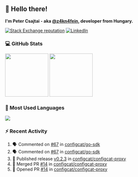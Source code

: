 ## 👋 Hello there!

**I'm Peter Csajtai - aka [@z4kn4fein](https://github.com/z4kn4fein), developer from Hungary.**

[![Stack Exchange reputation](https://img.shields.io/stackexchange/stackoverflow/r/8700582?color=orange&label=reputation&logo=stackoverflow&style=for-the-badge)](https://stackoverflow.com/users/8700582)
[![LinkedIn](https://img.shields.io/badge/linkedin-%230077B5.svg?style=for-the-badge&logo=linkedin&logoColor=white)](https://www.linkedin.com/in/csajtai-p%C3%A9ter-45395341/)

### 💻 GitHub Stats

<div>
  <img height="140px" src="https://github-readme-stats-pcsajtai.vercel.app/api?username=z4kn4fein&show_icons=true&hide_border=true&count_private=true&custom_title=Stats&theme=dracula&line_height=24&hide_title=true">
  <img height="140px" src="https://streak-stats.demolab.com?user=z4kn4fein&theme=dracula&hide_border=true">
  
</div>

### :toolbox: Most Used Languages

<img src="https://github-readme-stats-pcsajtai.vercel.app/api/top-langs/?username=z4kn4fein&theme=dracula&hide_border=true&layout=compact&langs_count=8&hide_title=true">

### :zap: Recent Activity

<!--START_SECTION:activity-->
1. 🗣 Commented on [#67](https://github.com/configcat/go-sdk/issues/67#issuecomment-1812213435) in [configcat/go-sdk](https://github.com/configcat/go-sdk)
2. 🗣 Commented on [#67](https://github.com/configcat/go-sdk/issues/67#issuecomment-1807281853) in [configcat/go-sdk](https://github.com/configcat/go-sdk)
3. 🚀 Published release [v0.2.3](https://github.com/configcat/configcat-proxy/releases/tag/v0.2.3) in [configcat/configcat-proxy](https://github.com/configcat/configcat-proxy)
4. 🎉 Merged PR [#14](https://github.com/configcat/configcat-proxy/pull/14) in [configcat/configcat-proxy](https://github.com/configcat/configcat-proxy)
5. 💪 Opened PR [#14](https://github.com/configcat/configcat-proxy/pull/14) in [configcat/configcat-proxy](https://github.com/configcat/configcat-proxy)
<!--END_SECTION:activity-->
